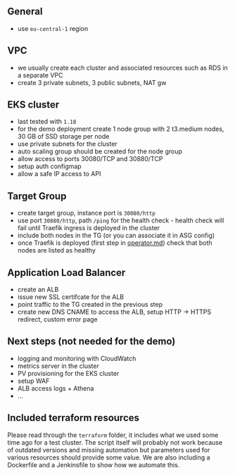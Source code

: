 ## General
* use `eu-central-1` region

## VPC
* we usually create each cluster and associated resources such as RDS in a separate VPC
* create 3 private subnets, 3 public subnets, NAT gw

## EKS cluster
* last tested with `1.18`
* for the demo deployment create 1 node group with 2 t3.medium nodes, 30 GB of SSD storage per node
* use private subnets for the cluster
* auto scaling group should be created for the node group
* allow access to ports 30080/TCP and 30880/TCP
* setup auth configmap
* allow a safe IP access to API

## Target Group
* create target group, instance port is `30080/http`
* use port `30880/http`, path `/ping` for the health check - health check will fail until Traefik ingress is deployed in the cluster
* include both nodes in the TG (or you can associate it in ASG config)
* once Traefik is deployed (first step in [operator.md](https://github.com/braintribehq/sns-resources/blob/main/operator.md)) check that both nodes are listed as healthy

## Application Load Balancer
* create an ALB
* issue new SSL certifcate for the ALB
* point traffic to the TG created in the previous step
* create new DNS CNAME to access the ALB, setup HTTP -> HTTPS redirect, custom error page

## Next steps (not needed for the demo)
* logging and monitoring with CloudWatch
* metrics server in the cluster 
* PV provisioning for the EKS cluster
* setup WAF
* ALB access logs + Athena
* ...

## Included terraform resources
Please read through the `terraform` folder, it includes what we used some time ago for a test cluster. The script itself will probably not work because of outdated versions and missing automation but parameters used for various resources should provide some value. We are also including a Dockerfile and a Jenkinsfile to show how we automate this.